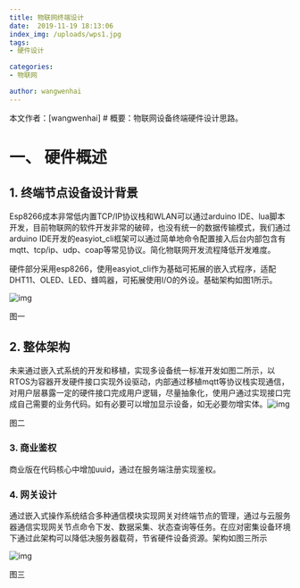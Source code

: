 ```yaml
---
title: 物联网终端设计
date:  2019-11-19 18:13:06
index_img: /uploads/wps1.jpg
tags: 
- 硬件设计

categories: 
- 物联网

author: wangwenhai
---
```

本文作者：[wangwenhai] # 概要：物联网设备终端硬件设计思路。
<!-- more -->

# 一、 硬件概述

## 1. 终端节点设备设计背景

Esp8266成本非常低内置TCP/IP协议栈和WLAN可以通过arduino IDE、lua脚本开发，目前物联网的软件开发非常的破碎，也没有统一的数据传输模式，我们通过arduino IDE开发的easyiot_cli框架可以通过简单地命令配置接入后台内部包含有mqtt、tcp/ip、udp、coap等常见协议。简化物联网开发流程降低开发难度。

硬件部分采用esp8266，使用easyiot_cli作为基础可拓展的嵌入式程序，适配DHT11、OLED、LED、蜂鸣器，可拓展使用I/O的外设。基础架构如图1所示。

![img](/uploads/wps1.jpg)



图一



 

## 2. 整体架构

未来通过嵌入式系统的开发和移植，实现多设备统一标准开发如图二所示，以RTOS为容器开发硬件接口实现外设驱动，内部通过移植mqtt等协议栈实现通信，对用户层暴露一定的硬件接口完成用户逻辑，尽量抽象化，使用户通过实现接口完成自己需要的业务代码。如有必要可以增加显示设备，如无必要勿增实体。![img](/uploads/wps2.jpg)

图二



### 3. 商业鉴权

商业版在代码核心中增加uuid，通过在服务端注册实现鉴权。

### 4. 网关设计

通过嵌入式操作系统结合多种通信模块实现网关对终端节点的管理，通过与云服务器通信实现网关节点命令下发、数据采集、状态查询等任务。在应对密集设备环境下通过此架构可以降低决服务器载荷，节省硬件设备资源。架构如图三所示

![img](/uploads/wps3-1574158407191.png)



图三



 